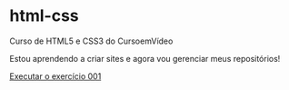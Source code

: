 # html-css
Curso de HTML5 e CSS3 do CursoemVídeo

Estou aprendendo a criar sites e agora vou gerenciar meus repositórios!

<a href="https://leonardoaraujo18.github.io/html-css/exercicios/ex001/index.html">Executar o exercício 001</a>